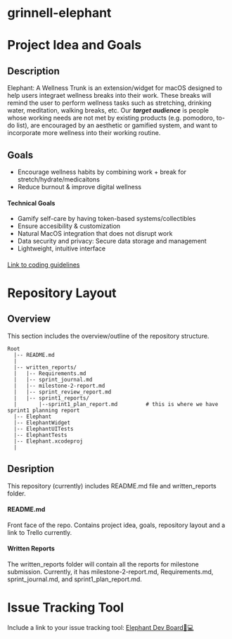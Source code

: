 # grinnell-elephant

# Project Idea and Goals
## Description
Elephant: A Wellness Trunk is an extension/widget for macOS designed to help users integraet wellness breaks into their work. These breaks will remind the user to perform wellness tasks such as stretching, drinking water, meditation, walking breaks, etc. Our ***target audience*** is people whose working needs are not met by existing products (e.g. pomodoro, to-do list), are encouraged by an aesthetic or gamified system, and want to incorporate more wellness into their working routine.   

## Goals 
- Encourage wellness habits by combining work + break for stretch/hydrate/medicaitons</br>
- Reduce burnout & improve digital wellness</br>
#### Technical Goals
- Gamify self-care by having token-based systems/collectibles </br>
- Ensure accesibility & customization</br>
- Natural MacOS integration that does not disrupt work</br>
- Data security and privacy: Secure data storage and management</br>
- Lightweight, intuitive interface</br>

####
[Link to coding guidelines](https://google.github.io/swift/)

# Repository Layout
## Overview
This section includes the overview/outline of the repository structure.</br>
```
Root
  |-- README.md 
  |
  |-- written_reports/
  |   |-- Requirements.md
  |   |-- sprint_journal.md
  |   |-- milestone-2-report.md
  |   |-- sprint_review_report.md
  |   |-- sprint1_reports/
  |       |--sprint1_plan_report.md         # this is where we have sprint1 planning report
  |-- Elephant
  |-- ElephantWidget 
  |-- ElephantUITests
  |-- ElephantTests
  |-- Elephant.xcodeproj      
  |
```
## Desription
This repository (currently) includes README.md file and written_reports folder. 
#### README.md
Front face of the repo. Contains project idea, goals, repository layout and a link to Trello currently.
#### Written Reports
The written_reports folder will contain all the reports for milestone submission. Currently, it has milestone-2-report.md, Requirements.md, sprint_journal.md, and sprint1_plan_report.md.

# Issue Tracking Tool
Include a link to your issue tracking tool: [Elephant Dev Board🐘💻](https://trello.com/b/4KAD6ca1/elephant-dev-board-%F0%9F%90%98%F0%9F%92%BB)
